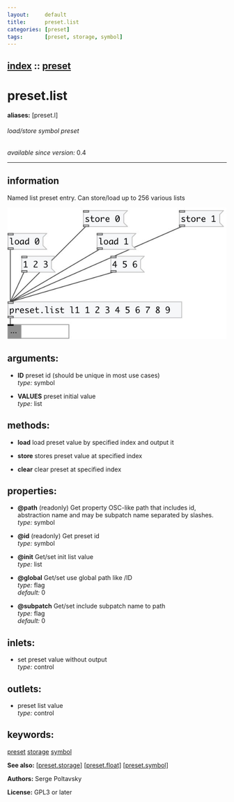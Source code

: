 ```yaml
---
layout:     default
title:      preset.list
categories: [preset]
tags:       [preset, storage, symbol]
---
```

[index](index.html) :: [preset](category_preset.html)
---

# preset.list
**aliases:** [preset.l]


###### load/store symbol preset

*available since version:* 0.4

---


## information
Named list preset entry. Can store/load up to 256 various lists


[![example](../examples/img/preset.list.jpg)](../examples/pd/preset.list.pd)



## arguments:

* **ID**
preset id (should be unique in most use cases)<br>
_type:_ symbol<br>

* **VALUES**
preset initial value<br>
_type:_ list<br>



## methods:

* **load**
load preset value by specified index and output it<br>

* **store**
stores preset value at specified index<br>

* **clear**
clear preset at specified index<br>




## properties:

* **@path** (readonly)
Get property OSC-like path that includes id, abstraction name and may be subpatch
name separated by slashes.<br>
_type:_ symbol<br>

* **@id** (readonly)
Get preset id<br>
_type:_ symbol<br>

* **@init** 
Get/set init list value<br>
_type:_ list<br>

* **@global** 
Get/set use global path like /ID<br>
_type:_ flag<br>
_default:_ 0<br>

* **@subpatch** 
Get/set include subpatch name to path<br>
_type:_ flag<br>
_default:_ 0<br>



## inlets:

* set preset value without output<br>
_type:_ control



## outlets:

* preset list value<br>
_type:_ control



## keywords:

[preset](keywords/preset.html)
[storage](keywords/storage.html)
[symbol](keywords/symbol.html)



**See also:**
[\[preset.storage\]](preset.storage.html)
[\[preset.float\]](preset.float.html)
[\[preset.symbol\]](preset.symbol.html)




**Authors:** Serge Poltavsky




**License:** GPL3 or later





